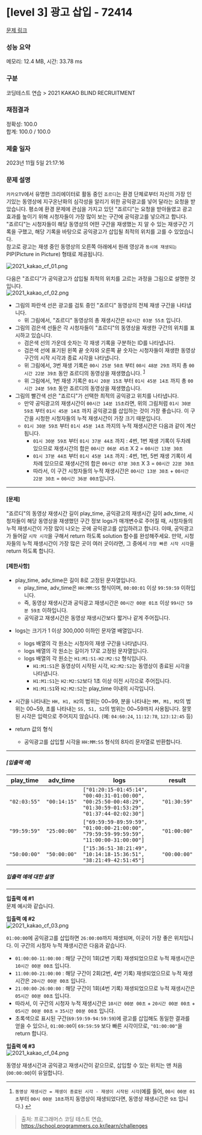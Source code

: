 # [level 3] 광고 삽입 - 72414 

[문제 링크](https://school.programmers.co.kr/learn/courses/30/lessons/72414?language=python3) 

### 성능 요약

메모리: 12.4 MB, 시간: 33.78 ms

### 구분

코딩테스트 연습 > 2021 KAKAO BLIND RECRUITMENT

### 채점결과

정확성: 100.0<br/>합계: 100.0 / 100.0

### 제출 일자

2023년 11월 5일 21:17:16

### 문제 설명

<p><code>카카오TV</code>에서 유명한 크리에이터로 활동 중인 <code>죠르디</code>는 환경 단체로부터 자신의 가장 인기있는 동영상에 지구온난화의 심각성을 알리기 위한 공익광고를 넣어 달라는 요청을 받았습니다. 평소에 환경 문제에 관심을 가지고 있던 "죠르디"는 요청을 받아들였고 광고효과를 높이기 위해 시청자들이 가장 많이 보는 구간에 공익광고를 넣으려고 합니다. "죠르디"는 시청자들이 해당 동영상의 어떤 구간을 재생했는 지 알 수 있는 재생구간 기록을 구했고, 해당 기록을 바탕으로 공익광고가 삽입될 최적의 위치를 고를 수 있었습니다.<br>
참고로 광고는 재생 중인 동영상의 오른쪽 아래에서 원래 영상과 <code>동시에 재생되는</code> PIP(Picture in Picture) 형태로 제공됩니다.</p>

<p><img src="https://grepp-programmers.s3.ap-northeast-2.amazonaws.com/files/production/597ec277-4451-4289-8817-2970be644a69/2021_kakao_cf_01.png" title="" alt="2021_kakao_cf_01.png"></p>

<p>다음은 "죠르디"가 공익광고가 삽입될 최적의 위치를 고르는 과정을 그림으로 설명한 것입니다.<br>
<img src="https://grepp-programmers.s3.ap-northeast-2.amazonaws.com/files/production/e733fafb-1e6b-4d30-bbab-a22f366229e7/2021_kakao_cf_02.png" title="" alt="2021_kakao_cf_02.png"></p>

<ul>
<li>그림의 파란색 선은 광고를 검토 중인 "죠르디" 동영상의 전체 재생 구간을 나타냅니다.

<ul>
<li>위 그림에서, "죠르디" 동영상의 총 재생시간은 <code>02시간 03분 55초</code> 입니다.</li>
</ul></li>
<li>그림의 검은색 선들은 각 시청자들이 "죠르디"의 동영상을 재생한 구간의 위치를 표시하고 있습니다.

<ul>
<li>검은색 선의 가운데 숫자는 각 재생 기록을 구분하는 ID를 나타냅니다.</li>
<li>검은색 선에 표기된 왼쪽 끝 숫자와 오른쪽 끝 숫자는 시청자들이 재생한 동영상 구간의 시작 시각과 종료 시각을 나타냅니다.</li>
<li>위 그림에서, 3번 재생 기록은 <code>00시 25분 50초</code> 부터 <code>00시 48분 29초</code> 까지 총 <code>00시간 22분 39초</code> 동안 죠르디의 동영상을 재생했습니다. <sup id="fnref1"><a href="#fn1">1</a></sup></li>
<li>위 그림에서, 1번 재생 기록은 <code>01시 20분 15초</code> 부터 <code>01시 45분 14초</code> 까지 총 <code>00시간 24분 59초</code> 동안 죠르디의 동영상을 재생했습니다.</li>
</ul></li>
<li>그림의 빨간색 선은 "죠르디"가 선택한 최적의 공익광고 위치를 나타냅니다.

<ul>
<li>만약 공익광고의 재생시간이 <code>00시간 14분 15초</code>라면, 위의 그림처럼 <code>01시 30분 59초</code> 부터 <code>01시 45분 14초</code> 까지 공익광고를 삽입하는 것이 가장 좋습니다. 이 구간을 시청한 시청자들의 누적 재생시간이 가장 크기 때문입니다.</li>
<li><code>01시 30분 59초</code> 부터 <code>01시 45분 14초</code> 까지의 누적 재생시간은 다음과 같이 계산됩니다.

<ul>
<li><code>01시 30분 59초</code> 부터 <code>01시 37분 44초</code> 까지 : 4번, 1번 재생 기록이 두차례 있으므로 재생시간의 합은 <code>00시간 06분 45초</code> X 2 = <code>00시간 13분 30초</code></li>
<li><code>01시 37분 44초</code> 부터 <code>01시 45분 14초</code> 까지 : 4번, 1번, 5번 재생 기록이 세차례 있으므로 재생시간의 합은 <code>00시간 07분 30초</code> X 3 = <code>00시간 22분 30초</code></li>
<li>따라서, 이 구간 시청자들의 누적 재생시간은 <code>00시간 13분 30초</code> + <code>00시간 22분 30초</code> = <code>00시간 36분 00초</code>입니다.</li>
</ul></li>
</ul></li>
</ul>

<hr>

<h4><strong>[문제]</strong></h4>

<p>"죠르디"의 동영상 재생시간 길이 play_time, 공익광고의 재생시간 길이 adv_time, 시청자들이 해당 동영상을 재생했던 구간 정보 logs가 매개변수로 주어질 때, 시청자들의 누적 재생시간이 가장 많이 나오는 곳에 공익광고를 삽입하려고 합니다. 이때, 공익광고가 들어갈 <code>시작 시각</code>을 구해서 return 하도록 solution 함수를 완성해주세요. 만약, 시청자들의 누적 재생시간이 가장 많은 곳이 여러 곳이라면, 그 중에서 <code>가장 빠른 시작 시각</code>을 return 하도록 합니다.</p>

<h4><strong>[제한사항]</strong></h4>

<ul>
<li>play_time, adv_time은 길이 8로 고정된 문자열입니다.

<ul>
<li>play_time, adv_time은 <code>HH:MM:SS</code> 형식이며, <code>00:00:01</code> 이상 <code>99:59:59</code> 이하입니다.</li>
<li>즉, 동영상 재생시간과 공익광고 재생시간은 <code>00시간 00분 01초</code> 이상 <code>99시간 59분 59초</code> 이하입니다.</li>
<li>공익광고 재생시간은 동영상 재생시간보다 짧거나 같게 주어집니다.</li>
</ul></li>
<li><p>logs는 크기가 1 이상 300,000 이하인 문자열 배열입니다.</p>

<ul>
<li>logs 배열의 각 원소는 시청자의 재생 구간을 나타냅니다.</li>
<li>logs 배열의 각 원소는 길이가 17로 고정된 문자열입니다.</li>
<li>logs 배열의 각 원소는 <code>H1:M1:S1-H2:M2:S2</code> 형식입니다.

<ul>
<li><code>H1:M1:S1</code>은 동영상이 시작된 시각, <code>H2:M2:S2</code>는 동영상이 종료된 시각을 나타냅니다.</li>
<li><code>H1:M1:S1</code>는 <code>H2:M2:S2</code>보다 1초 이상 이전 시각으로 주어집니다.</li>
<li><code>H1:M1:S1</code>와 <code>H2:M2:S2</code>는 play_time 이내의 시각입니다.</li>
</ul></li>
</ul></li>
<li><p>시간을 나타내는 <code>HH, H1, H2</code>의 범위는 00~99, 분을 나타내는 <code>MM, M1, M2</code>의 범위는  00~59, 초를 나타내는 <code>SS, S1, S2</code>의 범위는 00~59까지 사용됩니다. 잘못된 시각은 입력으로 주어지지 않습니다. (예: <code>04:60:24</code>, <code>11:12:78</code>, <code>123:12:45</code> 등)</p></li>
<li><p>return 값의 형식</p>

<ul>
<li>공익광고를 삽입할 시각을 <code>HH:MM:SS</code> 형식의 8자리 문자열로 반환합니다.</li>
</ul></li>
</ul>

<hr>

<h5><strong>[입출력 예]</strong></h5>
<table class="table">
        <thead><tr>
<th>play_time</th>
<th>adv_time</th>
<th>logs</th>
<th>result</th>
</tr>
</thead>
        <tbody><tr>
<td><code>"02:03:55"</code></td>
<td><code>"00:14:15"</code></td>
<td><code>["01:20:15-01:45:14", "00:40:31-01:00:00", "00:25:50-00:48:29", "01:30:59-01:53:29", "01:37:44-02:02:30"]</code></td>
<td><code>"01:30:59"</code></td>
</tr>
<tr>
<td><code>"99:59:59"</code></td>
<td><code>"25:00:00"</code></td>
<td><code>["69:59:59-89:59:59", "01:00:00-21:00:00", "79:59:59-99:59:59", "11:00:00-31:00:00"]</code></td>
<td><code>"01:00:00"</code></td>
</tr>
<tr>
<td><code>"50:00:00"</code></td>
<td><code>"50:00:00"</code></td>
<td><code>["15:36:51-38:21:49", "10:14:18-15:36:51", "38:21:49-42:51:45"]</code></td>
<td><code>"00:00:00"</code></td>
</tr>
</tbody>
      </table>
<h5><strong>입출력 예에 대한 설명</strong></h5>

<hr>

<p><strong>입출력 예 #1</strong><br>
문제 예시와 같습니다.</p>

<p><strong>입출력 예 #2</strong><br>
<img src="https://grepp-programmers.s3.ap-northeast-2.amazonaws.com/files/production/0e58c7f5-2b81-43f2-95e1-c504f17aab9b/2021_kakao_cf_03.png" title="" alt="2021_kakao_cf_03.png"></p>

<p><code>01:00:00</code>에 공익광고를 삽입하면 <code>26:00:00</code>까지 재생되며, 이곳이 가장 좋은 위치입니다. 이 구간의 시청자 누적 재생시간은 다음과 같습니다.</p>

<ul>
<li><code>01:00:00-11:00:00</code> : 해당 구간이 1회(2번 기록) 재생되었으므로 누적 재생시간은 <code>10시간 00분 00초</code> 입니다.</li>
<li><code>11:00:00-21:00:00</code> : 해당 구간이 2회(2번, 4번 기록) 재생되었으므로 누적 재생시간은 <code>20시간 00분 00초</code> 입니다.</li>
<li><code>21:00:00-26:00:00</code> : 해당 구간이 1회(4번 기록) 재생되었으므로 누적 재생시간은 <code>05시간 00분 00초</code> 입니다.</li>
<li>따라서, 이 구간의 시청자 누적 재생시간은 <code>10시간 00분 00초</code> + <code>20시간 00분 00초</code> + <code>05시간 00분 00초</code> = <code>35시간 00분 00초</code> 입니다.</li>
<li>초록색으로 표시된 구간(<code>69:59:59-94:59:59</code>)에 광고를 삽입해도 동일한 결과를 얻을 수 있으나, <code>01:00:00</code>이 <code>69:59:59</code> 보다 빠른 시각이므로, <code>"01:00:00"</code>을 return 합니다.</li>
</ul>

<p><strong>입출력 예 #3</strong><br>
<img src="https://grepp-programmers.s3.ap-northeast-2.amazonaws.com/files/production/8e564c82-00ce-4e1a-80fc-5cd96e465a69/2021_kakao_cf_04.png" title="" alt="2021_kakao_cf_04.png"></p>

<p>동영상 재생시간과 공익광고 재생시간이 같으므로, 삽입할 수 있는 위치는 맨 처음(<code>00:00:00</code>)이 유일합니다.</p>

<div class="footnotes">
<hr>
<ol>

<li id="fn1">
<p><code>동영상 재생시간 = 재생이 종료된 시각 - 재생이 시작된 시각</code>(예를 들어, <code>00시 00분 01초</code>부터 <code>00시 00분 10초</code>까지 동영상이 재생되었다면, 동영상 재생시간은 <code>9초</code> 입니다.)&nbsp;<a href="#fnref1">↩</a></p>
</li>

</ol>
</div>


> 출처: 프로그래머스 코딩 테스트 연습, https://school.programmers.co.kr/learn/challenges